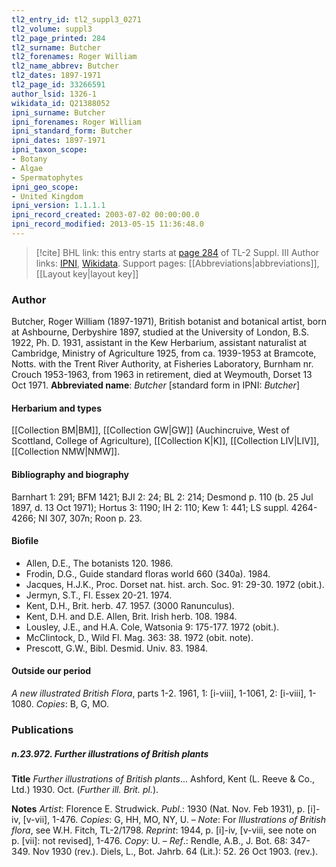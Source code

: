 ```yaml
---
tl2_entry_id: tl2_suppl3_0271
tl2_volume: suppl3
tl2_page_printed: 284
tl2_surname: Butcher
tl2_forenames: Roger William
tl2_name_abbrev: Butcher
tl2_dates: 1897-1971
tl2_page_id: 33266591
author_lsid: 1326-1
wikidata_id: Q21388052
ipni_surname: Butcher
ipni_forenames: Roger William
ipni_standard_form: Butcher
ipni_dates: 1897-1971
ipni_taxon_scope: 
- Botany
- Algae
- Spermatophytes
ipni_geo_scope: 
- United Kingdom
ipni_version: 1.1.1.1
ipni_record_created: 2003-07-02 00:00:00.0
ipni_record_modified: 2013-05-15 11:36:48.0
---
```


> [!cite] BHL link: this entry starts at [page 284](https://www.biodiversitylibrary.org/page/33266591) of TL-2 Suppl. III
> Author links: [IPNI](https://www.ipni.org/a/1326-1), [Wikidata](https://www.wikidata.org/wiki/Q21388052). Support pages: [[Abbreviations|abbreviations]], [[Layout key|layout key]]

### Author

Butcher, Roger William (1897-1971), British botanist and botanical artist, born at Ashbourne, Derbyshire 1897, studied at the University of London, B.S. 1922, Ph. D. 1931, assistant in the Kew Herbarium, assistant naturalist at Cambridge, Ministry of Agriculture 1925, from ca. 1939-1953 at Bramcote, Notts. with the Trent River Authority, at Fisheries Laboratory, Burnham nr. Crouch 1953-1963, from 1963 in retirement, died at Weymouth, Dorset 13 Oct 1971. 
**Abbreviated name**: *Butcher* \[standard form in IPNI: *Butcher*\]

#### Herbarium and types

[[Collection BM|BM]], [[Collection GW|GW]] (Auchincruive, West of Scottland, College of Agriculture), [[Collection K|K]], [[Collection LIV|LIV]], [[Collection NMW|NMW]].

#### Bibliography and biography

Barnhart 1: 291; BFM 1421; BJI 2: 24; BL 2: 214; Desmond p. 110 (b. 25 Jul 1897, d. 13 Oct 1971); Hortus 3: 1190; IH 2: 110; Kew 1: 441; LS suppl. 4264-4266; NI 307, 307n; Roon p. 23.

#### Biofile

- Allen, D.E., The botanists 120. 1986.
- Frodin, D.G., Guide standard floras world 660 (340a). 1984.
- Jacques, H.J.K., Proc. Dorset nat. hist. arch. Soc. 91: 29-30. 1972 (obit.).
- Jermyn, S.T., Fl. Essex 20-21. 1974.
- Kent, D.H., Brit. herb. 47. 1957. (3000 Ranunculus).
- Kent, D.H. and D.E. Allen, Brit. Irish herb. 108. 1984.
- Lousley, J.E., and H.A. Cole, Watsonia 9: 175-177. 1972 (obit.).
- McClintock, D., Wild Fl. Mag. 363: 38. 1972 (obit. note).
- Prescott, G.W., Bibl. Desmid. Univ. 83. 1984.

#### Outside our period

*A new illustrated British Flora*, parts 1-2. 1961, 1: \[i-viii\], 1-1061, 2: \[i-viii\], 1-1080. *Copies*: B, G, MO.

### Publications

##### n.23.972. Further illustrations of British plants

**Title**
*Further illustrations of British plants*... Ashford, Kent (L. Reeve & Co., Ltd.) 1930. Oct. (*Further ill. Brit. pl.*).

**Notes**
*Artist*: Florence E. Strudwick.
*Publ*.: 1930 (Nat. Nov. Feb 1931), p. \[i\]-iv, \[v-vii\], 1-476. *Copies*: G, HH, MO, NY, U. – *Note*: For *Illustrations of British flora*, see W.H. Fitch, TL-2/1798.
*Reprint*: 1944, p. \[i\]-iv, \[v-viii, see note on p. \[vii\]: not revised\], 1-476. *Copy*: U. – *Ref*.: Rendle, A.B., J. Bot. 68: 347-349. Nov 1930 (rev.).
Diels, L., Bot. Jahrb. 64 (Lit.): 52. 26 Oct 1903. (rev.).

